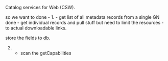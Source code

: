 
Catalog services for Web  (CSW).


so we want to 
  done - 1. - get list of all metadata records from a single GN
  done - get individual records and pull stuff
    but need to limit the resources - to actual downloadable links.

  store the fields to db.

  2. - scan the getCapabilities


